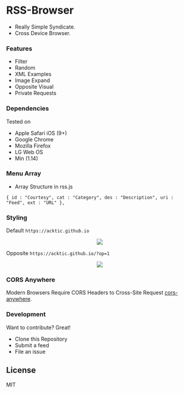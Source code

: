 # RSS-Browser

  - Really Simple Syndicate.
  - Cross Device Browser.
  

### Features

* Filter
* Random
* XML Examples
* Image Expand
* Opposite Visual
* Private Requests


### Dependencies

Tested on
* Apple Safari iOS (9+)
* Google Chrome
* Mozilla Firefox
* LG Web OS
* Min (1.14)

### Menu Array

* Array Structure in rss.js

`{ id : "Courtesy", cat : "Category", des : "Description", uri : "Feed", ext : "URL" },`

### Styling

Default
`https://acktic.github.io`


 <p align='center'><img src='https://ackti.files.wordpress.com/2020/05/8739379571267.png'></p>
 
 Opposite
`https://acktic.github.io/?op=1`
 
 <p align='center'><img src='https://ackti.files.wordpress.com/2020/05/7931090231392-1.png'></p>
 
 
### CORS Anywhere

Modern Browsers Require CORS Headers to Cross-Site Request [cors-anywhere](https://github.com/Rob--W/cors-anywhere "cors-anywhere").

### Development

Want to contribute? Great!
- Clone this Repository
- Submit a feed
- File an issue

License
----

MIT

